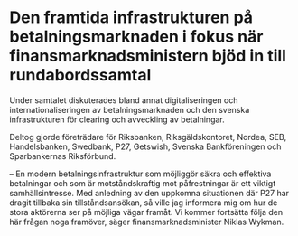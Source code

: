 # Den framtida infrastrukturen på betalningsmarknaden i fokus när finansmarknadsministern bjöd in till rundabordssamtal

Under samtalet diskuterades bland annat digitaliseringen och internationaliseringen av betalningsmarknaden och den svenska infrastrukturen för clearing och avveckling av betalningar.

Deltog gjorde företrädare för Riksbanken, Riksgäldskontoret, Nordea, SEB, Handelsbanken, Swedbank, P27, Getswish, Svenska Bankföreningen och Sparbankernas Riksförbund.

– En modern betalningsinfrastruktur som möjliggör säkra och effektiva betalningar och som är motståndskraftig mot påfrestningar är ett viktigt samhällsintresse. Med anledning av den uppkomna situationen där P27 har dragit tillbaka sin tillståndsansökan, så ville jag informera mig om hur de stora aktörerna ser på möjliga vägar framåt. Vi kommer fortsätta följa den här frågan noga framöver, säger finansmarknadsminister Niklas Wykman.
